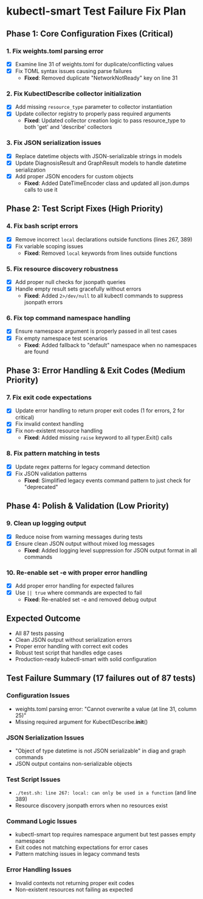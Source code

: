 # kubectl-smart Test Failure Fix Plan

## Phase 1: Core Configuration Fixes (Critical)

### 1. Fix weights.toml parsing error
- [x] Examine line 31 of weights.toml for duplicate/conflicting values
- [x] Fix TOML syntax issues causing parse failures
  - **Fixed**: Removed duplicate "NetworkNotReady" key on line 31

### 2. Fix KubectlDescribe collector initialization  
- [x] Add missing `resource_type` parameter to collector instantiation
- [x] Update collector registry to properly pass required arguments
  - **Fixed**: Updated collector creation logic to pass resource_type to both 'get' and 'describe' collectors

### 3. Fix JSON serialization issues
- [x] Replace datetime objects with JSON-serializable strings in models
- [x] Update DiagnosisResult and GraphResult models to handle datetime serialization
- [x] Add proper JSON encoders for custom objects
  - **Fixed**: Added DateTimeEncoder class and updated all json.dumps calls to use it

## Phase 2: Test Script Fixes (High Priority)

### 4. Fix bash script errors
- [x] Remove incorrect `local` declarations outside functions (lines 267, 389)
- [x] Fix variable scoping issues
  - **Fixed**: Removed `local` keywords from lines outside functions

### 5. Fix resource discovery robustness
- [x] Add proper null checks for jsonpath queries
- [x] Handle empty result sets gracefully without errors
  - **Fixed**: Added `2>/dev/null` to all kubectl commands to suppress jsonpath errors

### 6. Fix top command namespace handling
- [x] Ensure namespace argument is properly passed in all test cases
- [x] Fix empty namespace test scenarios
  - **Fixed**: Added fallback to "default" namespace when no namespaces are found

## Phase 3: Error Handling & Exit Codes (Medium Priority)

### 7. Fix exit code expectations
- [x] Update error handling to return proper exit codes (1 for errors, 2 for critical)
- [x] Fix invalid context handling
- [x] Fix non-existent resource handling
  - **Fixed**: Added missing `raise` keyword to all typer.Exit() calls

### 8. Fix pattern matching in tests
- [x] Update regex patterns for legacy command detection
- [x] Fix JSON validation patterns
  - **Fixed**: Simplified legacy events command pattern to just check for "deprecated"

## Phase 4: Polish & Validation (Low Priority)

### 9. Clean up logging output
- [x] Reduce noise from warning messages during tests
- [x] Ensure clean JSON output without mixed log messages
  - **Fixed**: Added logging level suppression for JSON output format in all commands

### 10. Re-enable set -e with proper error handling
- [x] Add proper error handling for expected failures
- [x] Use `|| true` where commands are expected to fail
  - **Fixed**: Re-enabled set -e and removed debug output

## Expected Outcome
- All 87 tests passing
- Clean JSON output without serialization errors
- Proper error handling with correct exit codes  
- Robust test script that handles edge cases
- Production-ready kubectl-smart with solid configuration

## Test Failure Summary (17 failures out of 87 tests)

### Configuration Issues
- weights.toml parsing error: "Cannot overwrite a value (at line 31, column 25)"
- Missing required argument for KubectlDescribe.__init__()

### JSON Serialization Issues  
- "Object of type datetime is not JSON serializable" in diag and graph commands
- JSON output contains non-serializable objects

### Test Script Issues
- `./test.sh: line 267: local: can only be used in a function` (and line 389)
- Resource discovery jsonpath errors when no resources exist

### Command Logic Issues
- kubectl-smart top requires namespace argument but test passes empty namespace
- Exit codes not matching expectations for error cases
- Pattern matching issues in legacy command tests

### Error Handling Issues
- Invalid contexts not returning proper exit codes
- Non-existent resources not failing as expected